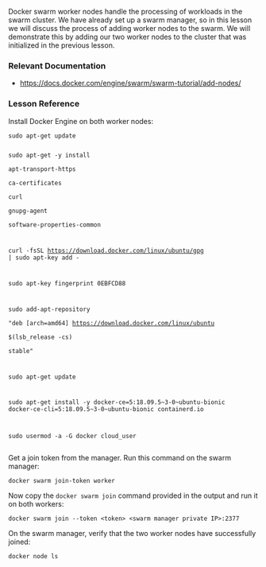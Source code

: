 <p>Docker swarm worker nodes handle the processing of workloads in the swarm cluster. We have already set up a swarm manager, so in this lesson we will discuss the process of adding worker nodes to the swarm. We will demonstrate this by adding our two worker nodes to the cluster that was initialized in the previous lesson.</p>
<h3 id="relevant-documentation">Relevant Documentation</h3>
<ul>
<li><a href="https://docs.docker.com/engine/swarm/swarm-tutorial/add-nodes/">https://docs.docker.com/engine/swarm/swarm-tutorial/add-nodes/</a></li>
</ul>
<h3 id="lesson-reference">Lesson Reference</h3>
<p>Install Docker Engine on both worker nodes:</p>
<pre><code>sudo apt-get update

sudo apt-get -y install \
  apt-transport-https \
  ca-certificates \
  curl \
  gnupg-agent \
  software-properties-common

curl -fsSL https://download.docker.com/linux/ubuntu/gpg | sudo apt-key add -

sudo apt-key fingerprint 0EBFCD88

sudo add-apt-repository \
   "deb [arch=amd64] https://download.docker.com/linux/ubuntu \
   $(lsb_release -cs) \
   stable"

sudo apt-get update

sudo apt-get install -y docker-ce=5:18.09.5~3-0~ubuntu-bionic docker-ce-cli=5:18.09.5~3-0~ubuntu-bionic containerd.io

sudo usermod -a -G docker cloud_user
</code></pre>
<p>Get a join token from the manager. Run this command on the swarm manager:</p>
<pre><code>docker swarm join-token worker
</code></pre>
<p>Now copy the&nbsp;<code>docker swarm join</code>&nbsp;command provided in the output and run it on both workers:</p>
<pre><code>docker swarm join --token &lt;token&gt; &lt;swarm manager private IP&gt;:2377
</code></pre>
<p>On the swarm manager, verify that the two worker nodes have successfully joined:</p>
<pre><code>docker node ls</code></pre>
